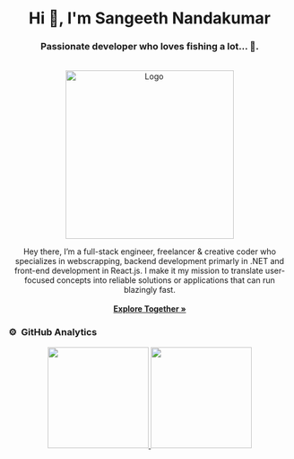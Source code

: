 <h1 align="center">Hi 👋, I'm Sangeeth Nandakumar</h1>
<h3 align="center">Passionate developer who loves fishing a lot... 🐠.</h3>

<!-- PROJECT LOGO -->
<br />
<div align="center">
  <a href="https://avatars.githubusercontent.com/u/9011267?v=4">
    <img src="https://dotnet.microsoft.com/static/images/illustrations/free-code-editor-tools-bot-desk.svg?v=WWIDocc21QEOeLjT9jofZosRF7KhqeGcGtaQr2ZB7TE" alt="Logo" width="300">
  </a>
  
  <p align="center">
Hey there, I’m a full-stack engineer, freelancer & creative coder who specializes in webscrapping, backend development primarly in .NET and front-end development in React.js. I make it my mission to translate user-focused concepts into reliable solutions or applications that can run blazingly fast.
      <br />  
      <br />    <a href="https://www.instagram.com/thebadcaptin"><strong>Explore Together »</strong></a>
  </p>
</div>

### ⚙️ &nbsp;GitHub Analytics
<p align="center">
<a href="https://github.com/sangeethnandakumar">
  <img height="180em" src="https://github-readme-stats-eight-theta.vercel.app/api?username=sangeethnandakumar&show_icons=true&theme=algolia&include_all_commits=true&count_private=true"/>
  <img height="180em" src="https://github-readme-stats-eight-theta.vercel.app/api/top-langs/?username=sangeethnandakumar&layout=compact&langs_count=8&theme=algolia"/>
</a>
</p>

